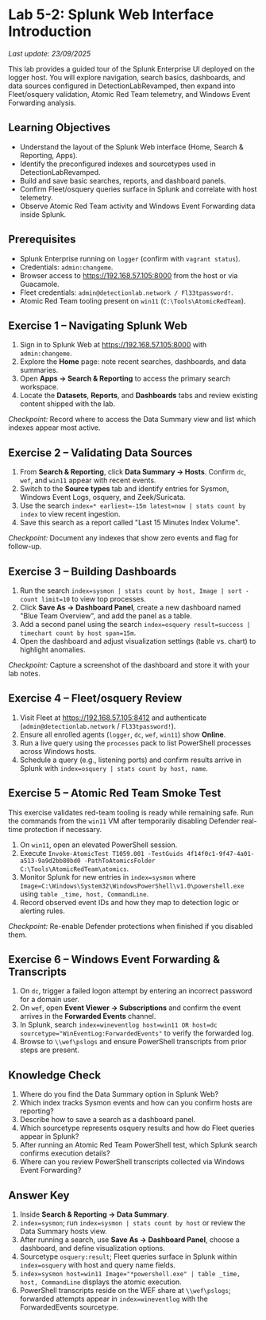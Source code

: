 # Lab 5-2: Splunk Web Interface Introduction

_Last update: 23/09/2025_

This lab provides a guided tour of the Splunk Enterprise UI deployed on the logger host. You will explore navigation, search basics, dashboards, and data sources configured in DetectionLabRevamped, then expand into Fleet/osquery validation, Atomic Red Team telemetry, and Windows Event Forwarding analysis.

## Learning Objectives
- Understand the layout of the Splunk Web interface (Home, Search & Reporting, Apps).
- Identify the preconfigured indexes and sourcetypes used in DetectionLabRevamped.
- Build and save basic searches, reports, and dashboard panels.
- Confirm Fleet/osquery queries surface in Splunk and correlate with host telemetry.
- Observe Atomic Red Team activity and Windows Event Forwarding data inside Splunk.

## Prerequisites
- Splunk Enterprise running on `logger` (confirm with `vagrant status`).
- Credentials: `admin:changeme`.
- Browser access to <https://192.168.57.105:8000> from the host or via Guacamole.
- Fleet credentials: `admin@detectionlab.network / Fl33tpassword!`.
- Atomic Red Team tooling present on `win11` (`C:\Tools\AtomicRedTeam`).

## Exercise 1 – Navigating Splunk Web
1. Sign in to Splunk Web at <https://192.168.57.105:8000> with `admin:changeme`.
2. Explore the **Home** page: note recent searches, dashboards, and data summaries.
3. Open **Apps -> Search & Reporting** to access the primary search workspace.
4. Locate the **Datasets**, **Reports**, and **Dashboards** tabs and review existing content shipped with the lab.

*Checkpoint:* Record where to access the Data Summary view and list which indexes appear most active.

## Exercise 2 – Validating Data Sources
1. From **Search & Reporting**, click **Data Summary -> Hosts**. Confirm `dc`, `wef`, and `win11` appear with recent events.
2. Switch to the **Source types** tab and identify entries for Sysmon, Windows Event Logs, osquery, and Zeek/Suricata.
3. Use the search `index=* earliest=-15m latest=now | stats count by index` to view recent ingestion.
4. Save this search as a report called "Last 15 Minutes Index Volume".

*Checkpoint:* Document any indexes that show zero events and flag for follow-up.

## Exercise 3 – Building Dashboards
1. Run the search `index=sysmon | stats count by host, Image | sort - count limit=10` to view top processes.
2. Click **Save As -> Dashboard Panel**, create a new dashboard named "Blue Team Overview", and add the panel as a table.
3. Add a second panel using the search `index=osquery result=success | timechart count by host span=15m`.
4. Open the dashboard and adjust visualization settings (table vs. chart) to highlight anomalies.

*Checkpoint:* Capture a screenshot of the dashboard and store it with your lab notes.

## Exercise 4 – Fleet/osquery Review
1. Visit Fleet at <https://192.168.57.105:8412> and authenticate (`admin@detectionlab.network` / `Fl33tpassword!`).
2. Ensure all enrolled agents (`logger`, `dc`, `wef`, `win11`) show **Online**.
3. Run a live query using the `processes` pack to list PowerShell processes across Windows hosts.
4. Schedule a query (e.g., listening ports) and confirm results arrive in Splunk with `index=osquery | stats count by host, name`.

## Exercise 5 – Atomic Red Team Smoke Test
This exercise validates red-team tooling is ready while remaining safe. Run the commands from the `win11` VM after temporarily disabling Defender real-time protection if necessary.

1. On `win11`, open an elevated PowerShell session.
2. Execute `Invoke-AtomicTest T1059.001 -TestGuids 4f14f0c1-9f47-4a01-a513-9a9d2bb80bd0 -PathToAtomicsFolder C:\Tools\AtomicRedTeam\atomics`.
3. Monitor Splunk for new entries in `index=sysmon` where `Image=C:\Windows\System32\WindowsPowerShell\v1.0\powershell.exe` using `table _time, host, CommandLine`.
4. Record observed event IDs and how they map to detection logic or alerting rules.

*Checkpoint:* Re-enable Defender protections when finished if you disabled them.

## Exercise 6 – Windows Event Forwarding & Transcripts
1. On `dc`, trigger a failed logon attempt by entering an incorrect password for a domain user.
2. On `wef`, open **Event Viewer -> Subscriptions** and confirm the event arrives in the **Forwarded Events** channel.
3. In Splunk, search `index=wineventlog host=win11 OR host=dc sourcetype="WinEventLog:ForwardedEvents"` to verify the forwarded log.
4. Browse to `\\wef\pslogs` and ensure PowerShell transcripts from prior steps are present.

## Knowledge Check
1. Where do you find the Data Summary option in Splunk Web?
2. Which index tracks Sysmon events and how can you confirm hosts are reporting?
3. Describe how to save a search as a dashboard panel.
4. Which sourcetype represents osquery results and how do Fleet queries appear in Splunk?
5. After running an Atomic Red Team PowerShell test, which Splunk search confirms execution details?
6. Where can you review PowerShell transcripts collected via Windows Event Forwarding?

## Answer Key
1. Inside **Search & Reporting -> Data Summary**.
2. `index=sysmon`; run `index=sysmon | stats count by host` or review the Data Summary hosts view.
3. After running a search, use **Save As -> Dashboard Panel**, choose a dashboard, and define visualization options.
4. Sourcetype `osquery:result`; Fleet queries surface in Splunk within `index=osquery` with host and query name fields.
5. `index=sysmon host=win11 Image="*powershell.exe" | table _time, host, CommandLine` displays the atomic execution.
6. PowerShell transcripts reside on the WEF share at `\\wef\pslogs`; forwarded attempts appear in `index=wineventlog` with the ForwardedEvents sourcetype.
